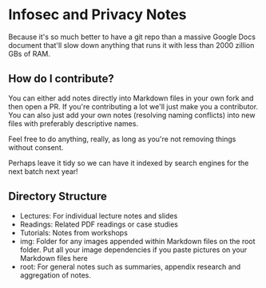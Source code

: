 # Infosec and Privacy Notes

Because it's so much better to have a git repo than a massive Google Docs document that'll slow down anything that runs it with less than 2000 zillion GBs of RAM.

## How do I contribute?

You can either add notes directly into Markdown files in your own fork and then open a PR. If you're contributing a lot we'll just make you a contributor. You can also just add your own notes (resolving naming conflicts) into new files with preferably descriptive names. 

Feel free to do anything, really, as long as you're not removing things without consent. 

Perhaps leave it tidy so we can have it indexed by search engines for the next batch next year!

## Directory Structure
- Lectures: For individual lecture notes and slides
- Readings: Related PDF readings or case studies 
- Tutorials: Notes from workshops
- img: Folder for any images appended within Markdown files on the root folder. Put all your image dependencies if you paste pictures on your Markdown files here
- root: For general notes such as summaries, appendix research and aggregation of notes. 